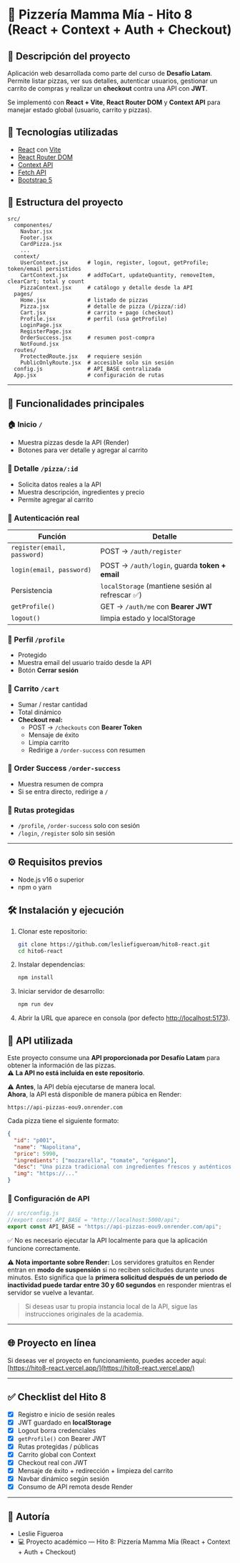 # 🍕 Pizzería Mamma Mía - Hito 8 (React + Context + Auth + Checkout)

## 📘 Descripción del proyecto

Aplicación web desarrollada como parte del curso de **Desafío Latam**.  
Permite listar pizzas, ver sus detalles, autenticar usuarios, gestionar un carrito de compras y realizar un **checkout** contra una API con **JWT**.

Se implementó con **React + Vite**, **React Router DOM** y **Context API** para manejar estado global (usuario, carrito y pizzas).

## 🚀 Tecnologías utilizadas

- [React](https://react.dev/) con [Vite](https://vitejs.dev/)
- [React Router DOM](https://reactrouter.com/)
- [Context API](https://react.dev/reference/react/createContext)
- [Fetch API](https://developer.mozilla.org/en-US/docs/Web/API/Fetch_API)
- [Bootstrap 5](https://getbootstrap.com/)

## 📂 Estructura del proyecto

```
src/
  componentes/
    Navbar.jsx
    Footer.jsx
    CardPizza.jsx
    ...
  context/
    UserContext.jsx      # login, register, logout, getProfile; token/email persistidos
    CartContext.jsx      # addToCart, updateQuantity, removeItem, clearCart; total y count
    PizzaContext.jsx     # catálogo y detalle desde la API
  pages/
    Home.jsx             # listado de pizzas
    Pizza.jsx            # detalle de pizza (/pizza/:id)
    Cart.jsx             # carrito + pago (checkout)
    Profile.jsx          # perfil (usa getProfile)
    LoginPage.jsx
    RegisterPage.jsx
    OrderSuccess.jsx     # resumen post-compra
    NotFound.jsx
  routes/
    ProtectedRoute.jsx   # requiere sesión
    PublicOnlyRoute.jsx  # accesible solo sin sesión
  config.js              # API_BASE centralizada
  App.jsx                # configuración de rutas
```

---

## 🚀 Funcionalidades principales

### 🏠 Inicio `/`

- Muestra pizzas desde la API (Render)
- Botones para ver detalle y agregar al carrito

### 🍕 Detalle `/pizza/:id`

- Solicita datos reales a la API
- Muestra descripción, ingredientes y precio
- Permite agregar al carrito

### 👤 Autenticación real

| Función                     | Detalle                                          |
| --------------------------- | ------------------------------------------------ |
| `register(email, password)` | POST → `/auth/register`                          |
| `login(email, password)`    | POST → `/auth/login`, guarda **token + email**   |
| Persistencia                | `localStorage` (mantiene sesión al refrescar ✅) |
| `getProfile()`              | GET → `/auth/me` con **Bearer JWT**              |
| `logout()`                  | limpia estado y localStorage                     |

### 🧾 Perfil `/profile`

- Protegido
- Muestra email del usuario traído desde la API
- Botón **Cerrar sesión**

### 🛒 Carrito `/cart`

- Sumar / restar cantidad
- Total dinámico
- **Checkout real:**
  - POST → `/checkouts` con **Bearer Token**
  - Mensaje de éxito
  - Limpia carrito
  - Redirige a `/order-success` con resumen

### 🎉 Order Success `/order-success`

- Muestra resumen de compra
- Si se entra directo, redirige a `/`

### 🔐 Rutas protegidas

- `/profile`, `/order-success` solo con sesión
- `/login`, `/register` solo sin sesión

---

## ⚙️ Requisitos previos

- Node.js v16 o superior
- npm o yarn

## 🛠️ Instalación y ejecución

1. Clonar este repositorio:
   ```bash
   git clone https://github.com/lesliefigueroam/hito8-react.git
   cd hito6-react
   ```
2. Instalar dependencias:
   ```bash
   npm install
   ```
3. Iniciar servidor de desarrollo:
   ```bash
   npm run dev
   ```
4. Abrir la URL que aparece en consola (por defecto [http://localhost:5173](http://localhost:5173)).

## 🔗 API utilizada

Este proyecto consume una **API proporcionada por Desafío Latam** para obtener la información de las pizzas.  
⚠️ **La API no está incluida en este repositorio**.

⚠️ **Antes**, la API debía ejecutarse de manera local.  
**Ahora**, la API está disponible de manera púbica en Render:

```
https://api-pizzas-eou9.onrender.com
```

Cada pizza tiene el siguiente formato:

```json
{
  "id": "p001",
  "name": "Napolitana",
  "price": 5990,
  "ingredients": ["mozzarella", "tomate", "orégano"],
  "desc": "Una pizza tradicional con ingredientes frescos y auténticos.",
  "img": "https://..."
}
```

### 🔗 Configuración de API

```js
// src/config.js
//export const API_BASE = "http://localhost:5000/api";
export const API_BASE = "https://api-pizzas-eou9.onrender.com/api";
```

✅ No es necesario ejecutar la API localmente para que la aplicación funcione correctamente.

⚠️ **Nota importante sobre Render:** Los servidores gratuitos en Render entran en **modo de suspensión** si no reciben solicitudes durante unos minutos.
Esto significa que la **primera solicitud después de un periodo de inactividad puede tardar entre 30 y 60 segundos** en responder mientras el servidor se vuelve a levantar.

> Si deseas usar tu propia instancia local de la API, sigue las instrucciones originales de la academia.

---

## 🌐 Proyecto en línea

Si deseas ver el proyecto en funcionamiento, puedes acceder aquí:
[https://hito8-react.vercel.app/](https://hito8-react.vercel.app/)

---

## ✅ Checklist del Hito 8

- [x] Registro e inicio de sesión reales
- [x] JWT guardado en **localStorage**
- [x] Logout borra credenciales
- [x] `getProfile()` con Bearer JWT
- [x] Rutas protegidas / públicas
- [x] Carrito global con Context
- [x] Checkout real con JWT
- [x] Mensaje de éxito + redirección + limpieza del carrito
- [x] Navbar dinámico según sesión
- [x] Consumo de API remota desde Render

---

## 👤 Autoría

- Leslie Figueroa
- 💻 Proyecto académico — Hito 8: Pizzería Mamma Mía (React + Context + Auth + Checkout)

```

```
